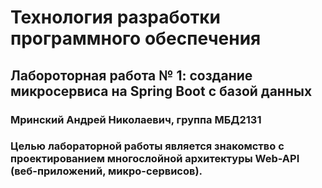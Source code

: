 # Технология разработки программного обеспечения
## Лабороторная работа № 1: создание микросервиса на Spring Boot с базой данных
### Мринский Андрей Николаевич, группа МБД2131
### Целью лабораторной работы является знакомство с проектированием многослойной архитектуры Web-API (веб-приложений, микро-сервисов).
